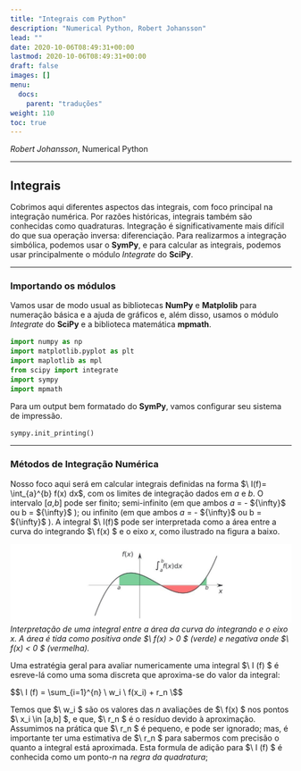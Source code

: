 ```yaml
---
title: "Integrais com Python"
description: "Numerical Python, Robert Johansson"
lead: ""
date: 2020-10-06T08:49:31+00:00
lastmod: 2020-10-06T08:49:31+00:00
draft: false
images: []
menu:
  docs:
    parent: "traduções"
weight: 110
toc: true
---
```


*Robert Johansson*, Numerical Python

___

## Integrais 

Cobrimos aqui diferentes aspectos das integrais, com foco principal na integração numérica.
Por razões históricas, integrais também são conhecidas como quadraturas.
Integração é significativamente mais difícil do que sua operação inversa: diferenciação.
Para realizarmos a integração simbólica, podemos usar o __SymPy__, e para calcular as integrais, podemos usar principalmente o módulo *Integrate* do __SciPy__.

___

### Importando os módulos 

Vamos usar de modo usual as bibliotecas __NumPy__ e __Matplolib__ para numeração básica e a ajuda de gráficos e, além disso, usamos o módulo *Integrate* do __SciPy__ e a biblioteca matemática __mpmath__. 

```python
import numpy as np
import matplotlib.pyplot as plt 
import maplotlib as mpl
from scipy import integrate
import sympy
import mpmath
```
Para um output bem formatado do __SymPy__, vamos configurar seu sistema de impressão.

```python
sympy.init_printing()
```
___

### Métodos de Integração Numérica

Nosso foco aqui será em calcular integrais definidas na forma $\ I(f)= \int_{a}^{b} f(x) dx\$, com os limites de integração dados em _a_ e _b_. O intervalo [_a_,_b_] pode ser finito; semi-infinito (em que ambos _a_ = - $\{\infty}\$ ou b = $\{\infty}\$ ); ou infinito (em que ambos _a_ = - $\{\infty}\$ ou b = $\{\infty}\$ ).
A integral $\ I(f)\$ pode ser interpretada como a área entre a curva do integrando $\ f(x) \$ e o eixo _x_, como ilustrado na figura a baixo.

![](./img_1.jpg)
_Interpretação de uma integral entre a área da curva do integrando e o eixo x. A área é tida como positiva onde $\ f(x) > 0 \$ (verde) e negativa onde $\ f(x) < 0 \$ (vermelha)._  

Uma estratégia geral para avaliar numericamente uma integral $\ I (f) \$ é esreve-lá como uma soma discreta que aproxima-se do valor da integral: 

$$\ I (f) = \sum_{i=1}^{n} \ w_i \ f(x_i) + r_n \$$

Temos que $\ w_i \$ são os valores das _n_ avaliações de $\ f(x) \$
nos pontos $\ x_i \in [a,b] \$, e que, $\ r_n \$ é o resíduo devido à aproximação. Assumimos na prática que $\ r_n \$ é pequeno, e pode ser ignorado; mas, é importante ter uma estimativa de $\ r_n \$ para sabermos com precisão o quanto a integral está aproximada. Esta formula de adição para $\ I (f) \$ é conhecida como um ponto-_n_ na _regra da quadratura_; 




